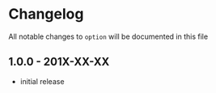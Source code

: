 # Changelog

All notable changes to `option` will be documented in this file

## 1.0.0 - 201X-XX-XX

- initial release
